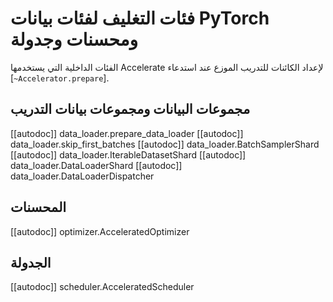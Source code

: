 # فئات التغليف لفئات بيانات PyTorch ومحسنات وجدولة 

الفئات الداخلية التي يستخدمها Accelerate لإعداد الكائنات للتدريب الموزع عند استدعاء [`~Accelerator.prepare`].

## مجموعات البيانات ومجموعات بيانات التدريب

[[autodoc]] data_loader.prepare_data_loader
[[autodoc]] data_loader.skip_first_batches
[[autodoc]] data_loader.BatchSamplerShard
[[autodoc]] data_loader.IterableDatasetShard
[[autodoc]] data_loader.DataLoaderShard
[[autodoc]] data_loader.DataLoaderDispatcher

## المحسنات

[[autodoc]] optimizer.AcceleratedOptimizer

## الجدولة

[[autodoc]] scheduler.AcceleratedScheduler